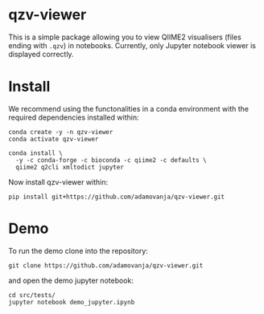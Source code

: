 # qzv-viewer

This is a simple package allowing you to view QIIME2 visualisers (files ending with `.qzv`) in notebooks. Currently, only Jupyter notebook viewer is displayed correctly. 

# Install
We recommend using the functonalities in a conda environment with the required dependencies installed within:
```
conda create -y -n qzv-viewer
conda activate qzv-viewer

conda install \
  -y -c conda-forge -c bioconda -c qiime2 -c defaults \
  qiime2 q2cli xmltodict jupyter
```
Now install qzv-viewer within:
```
pip install git+https://github.com/adamovanja/qzv-viewer.git
```

# Demo

To run the demo clone into the repository:

```
git clone https://github.com/adamovanja/qzv-viewer.git
```

and open the demo jupyter notebook:
```
cd src/tests/
jupyter notebook demo_jupyter.ipynb

```
